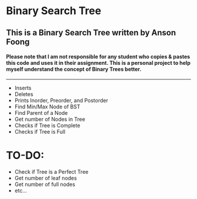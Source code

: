 # Binary Search Tree

## This is a Binary Search Tree written by Anson Foong

#### Please note that I am not responsible for any student who copies & pastes this code and uses it in their assignment. This is a personal project to help myself understand the concept of Binary Trees better.
------------------------------------------------------

- Inserts
- Deletes
- Prints Inorder, Preorder, and Postorder
- Find Min/Max Node of BST
- Find Parent of a Node
- Get number of Nodes in Tree
- Checks if Tree is Complete
- Checks if Tree is Full

# TO-DO:

- Check if Tree is a Perfect Tree
- Get number of leaf nodes
- Get number of full nodes
- etc...
